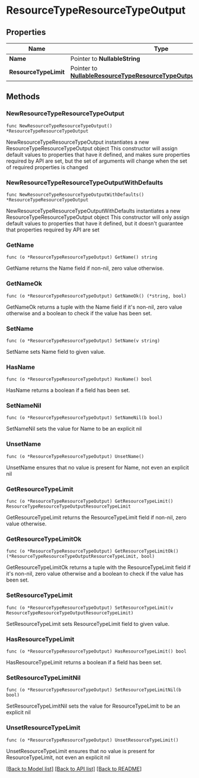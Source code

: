 # ResourceTypeResourceTypeOutput

## Properties

Name | Type | Description | Notes
------------ | ------------- | ------------- | -------------
**Name** | Pointer to **NullableString** |  | [optional] 
**ResourceTypeLimit** | Pointer to [**NullableResourceTypeResourceTypeOutputResourceTypeLimit**](ResourceTypeResourceTypeOutputResourceTypeLimit.md) |  | [optional] 

## Methods

### NewResourceTypeResourceTypeOutput

`func NewResourceTypeResourceTypeOutput() *ResourceTypeResourceTypeOutput`

NewResourceTypeResourceTypeOutput instantiates a new ResourceTypeResourceTypeOutput object
This constructor will assign default values to properties that have it defined,
and makes sure properties required by API are set, but the set of arguments
will change when the set of required properties is changed

### NewResourceTypeResourceTypeOutputWithDefaults

`func NewResourceTypeResourceTypeOutputWithDefaults() *ResourceTypeResourceTypeOutput`

NewResourceTypeResourceTypeOutputWithDefaults instantiates a new ResourceTypeResourceTypeOutput object
This constructor will only assign default values to properties that have it defined,
but it doesn't guarantee that properties required by API are set

### GetName

`func (o *ResourceTypeResourceTypeOutput) GetName() string`

GetName returns the Name field if non-nil, zero value otherwise.

### GetNameOk

`func (o *ResourceTypeResourceTypeOutput) GetNameOk() (*string, bool)`

GetNameOk returns a tuple with the Name field if it's non-nil, zero value otherwise
and a boolean to check if the value has been set.

### SetName

`func (o *ResourceTypeResourceTypeOutput) SetName(v string)`

SetName sets Name field to given value.

### HasName

`func (o *ResourceTypeResourceTypeOutput) HasName() bool`

HasName returns a boolean if a field has been set.

### SetNameNil

`func (o *ResourceTypeResourceTypeOutput) SetNameNil(b bool)`

 SetNameNil sets the value for Name to be an explicit nil

### UnsetName
`func (o *ResourceTypeResourceTypeOutput) UnsetName()`

UnsetName ensures that no value is present for Name, not even an explicit nil
### GetResourceTypeLimit

`func (o *ResourceTypeResourceTypeOutput) GetResourceTypeLimit() ResourceTypeResourceTypeOutputResourceTypeLimit`

GetResourceTypeLimit returns the ResourceTypeLimit field if non-nil, zero value otherwise.

### GetResourceTypeLimitOk

`func (o *ResourceTypeResourceTypeOutput) GetResourceTypeLimitOk() (*ResourceTypeResourceTypeOutputResourceTypeLimit, bool)`

GetResourceTypeLimitOk returns a tuple with the ResourceTypeLimit field if it's non-nil, zero value otherwise
and a boolean to check if the value has been set.

### SetResourceTypeLimit

`func (o *ResourceTypeResourceTypeOutput) SetResourceTypeLimit(v ResourceTypeResourceTypeOutputResourceTypeLimit)`

SetResourceTypeLimit sets ResourceTypeLimit field to given value.

### HasResourceTypeLimit

`func (o *ResourceTypeResourceTypeOutput) HasResourceTypeLimit() bool`

HasResourceTypeLimit returns a boolean if a field has been set.

### SetResourceTypeLimitNil

`func (o *ResourceTypeResourceTypeOutput) SetResourceTypeLimitNil(b bool)`

 SetResourceTypeLimitNil sets the value for ResourceTypeLimit to be an explicit nil

### UnsetResourceTypeLimit
`func (o *ResourceTypeResourceTypeOutput) UnsetResourceTypeLimit()`

UnsetResourceTypeLimit ensures that no value is present for ResourceTypeLimit, not even an explicit nil

[[Back to Model list]](../README.md#documentation-for-models) [[Back to API list]](../README.md#documentation-for-api-endpoints) [[Back to README]](../README.md)


